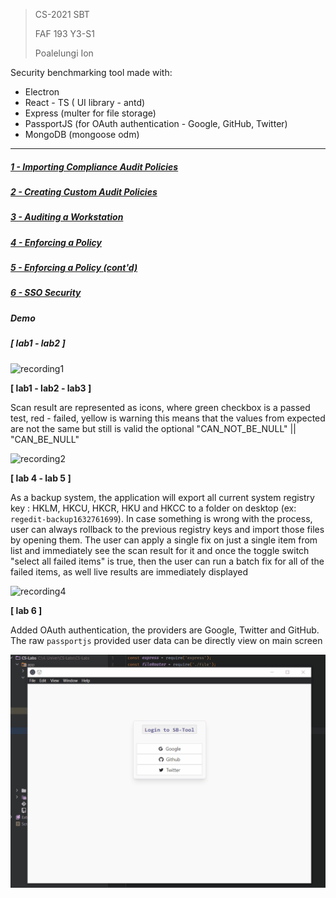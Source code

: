 > CS-2021 SBT
>
> FAF 193 Y3-S1
>
> Poalelungi Ion



Security benchmarking tool made with:

- Electron 
- React - TS ( UI library - antd)
- Express (multer for file storage)
- PassportJS (for OAuth authentication - Google, GitHub, Twitter)
- MongoDB (mongoose odm)

-----------------------------------------

##### [1 - Importing  Compliance  Audit  Policies](./tasks/CS_Lab1.pdf)

##### [2 - Creating  Custom  Audit  Policies](./tasks/CS_Lab2.pdf)

##### [3 - Auditing  a  Workstation](./tasks/CS_Lab3.pdf)

##### [4 - Enforcing a Policy](./tasks/CS_Lab4.pdf)

##### [5 - Enforcing a Policy (cont'd)](./tasks/CS_Lab5.pdf)

##### [6 - SSO Security](./tasks/CS_Lab6.pdf)



##### Demo

#####  [ lab1 - lab2 ]

![recording1](https://github.com/poalelungi-ion/CS_Labs/blob/main/recordings/recording1.gif)

**[ lab1 - lab2 - lab3 ]**

Scan result are represented as icons, where green checkbox is a passed test, red - failed, yellow is warning this means that the values from expected are not the same but still is valid the optional "CAN_NOT_BE_NULL" || "CAN_BE_NULL"

![recording2](https://github.com/poalelungi-ion/CS_Labs/blob/main/recordings/gif3.gif)


**[ lab 4 - lab 5 ]**

As a backup system, the application will export all current system registry key : HKLM, HKCU, HKCR, HKU and HKCC to a folder on desktop (ex: `regedit-backup1632761699`). In case something is wrong with the process, user can always rollback to the previous registry keys and import those files by opening them. The user can apply a single fix on just a single item from list and immediately see the scan result for it and once the toggle switch "select all failed items" is true, then the user can run a batch fix for all of the failed items, as well live results are immediately displayed 

![recording4](https://github.com/poalelungi-ion/CS_Labs/blob/main/recordings/lab4.gif)

**[ lab 6 ]**

Added OAuth authentication, the providers are Google, Twitter and GitHub. The raw `passportjs` provided user data can be directly view on main screen

![recording6](https://github.com/poalelungi-ion/CS_Labs/blob/main/recordings/lab6.gif)

